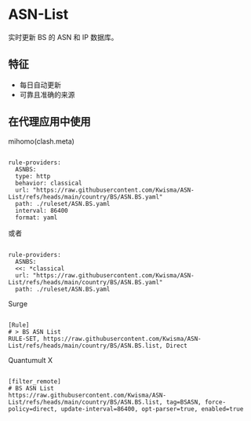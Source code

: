 
# ASN-List
    
实时更新 BS 的 ASN 和 IP 数据库。
    
## 特征
    
- 每日自动更新
- 可靠且准确的来源
    
## 在代理应用中使用
    
mihomo(clash.meta)
   
<pre><code class="language-javascript">
rule-providers:
  ASNBS:
  type: http
  behavior: classical
  url: "https://raw.githubusercontent.com/Kwisma/ASN-List/refs/heads/main/country/BS/ASN.BS.yaml"
  path: ./ruleset/ASN.BS.yaml
  interval: 86400
  format: yaml
</code></pre>

或者

<pre><code class="language-javascript">
rule-providers:
  ASNBS:
  <<: *classical
  url: "https://raw.githubusercontent.com/Kwisma/ASN-List/refs/heads/main/country/BS/ASN.BS.yaml"
  path: ./ruleset/ASN.BS.yaml
</code></pre>
    
Surge
    
<pre><code class="language-javascript">
[Rule]
# > BS ASN List
RULE-SET, https://raw.githubusercontent.com/Kwisma/ASN-List/refs/heads/main/country/BS/ASN.BS.list, Direct
</code></pre>
    
Quantumult X
    
<pre><code class="language-javascript">
[filter_remote]
# BS ASN List
https://raw.githubusercontent.com/Kwisma/ASN-List/refs/heads/main/country/BS/ASN.BS.list, tag=BSASN, force-policy=direct, update-interval=86400, opt-parser=true, enabled=true
</code></pre>
